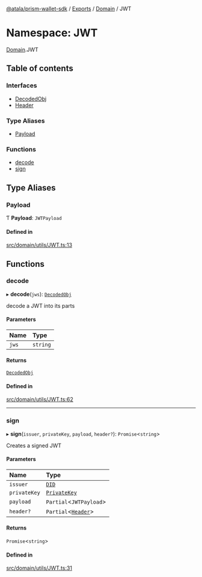 [@atala/prism-wallet-sdk](../README.md) / [Exports](../modules.md) / [Domain](Domain.md) / JWT

# Namespace: JWT

[Domain](Domain.md).JWT

## Table of contents

### Interfaces

- [DecodedObj](../interfaces/Domain.JWT.DecodedObj.md)
- [Header](../interfaces/Domain.JWT.Header.md)

### Type Aliases

- [Payload](Domain.JWT.md#payload)

### Functions

- [decode](Domain.JWT.md#decode)
- [sign](Domain.JWT.md#sign)

## Type Aliases

### Payload

Ƭ **Payload**: `JWTPayload`

#### Defined in

[src/domain/utils/JWT.ts:13](https://github.com/hyperledger/identus-edge-agent-sdk-ts/blob/47157819fe5d19bccc5fcc542e98f32706bff6c2/src/domain/utils/JWT.ts#L13)

## Functions

### decode

▸ **decode**(`jws`): [`DecodedObj`](../interfaces/Domain.JWT.DecodedObj.md)

decode a JWT into its parts

#### Parameters

| Name | Type |
| :------ | :------ |
| `jws` | `string` |

#### Returns

[`DecodedObj`](../interfaces/Domain.JWT.DecodedObj.md)

#### Defined in

[src/domain/utils/JWT.ts:62](https://github.com/hyperledger/identus-edge-agent-sdk-ts/blob/47157819fe5d19bccc5fcc542e98f32706bff6c2/src/domain/utils/JWT.ts#L62)

___

### sign

▸ **sign**(`issuer`, `privateKey`, `payload`, `header?`): `Promise`\<`string`\>

Creates a signed JWT

#### Parameters

| Name | Type |
| :------ | :------ |
| `issuer` | [`DID`](../classes/Domain.DID.md) |
| `privateKey` | [`PrivateKey`](../classes/Domain.PrivateKey.md) |
| `payload` | `Partial`\<`JWTPayload`\> |
| `header?` | `Partial`\<[`Header`](../interfaces/Domain.JWT.Header.md)\> |

#### Returns

`Promise`\<`string`\>

#### Defined in

[src/domain/utils/JWT.ts:31](https://github.com/hyperledger/identus-edge-agent-sdk-ts/blob/47157819fe5d19bccc5fcc542e98f32706bff6c2/src/domain/utils/JWT.ts#L31)
